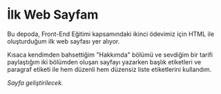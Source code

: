 # İlk Web Sayfam

Bu depoda, Front-End Eğitimi kapsamındaki ikinci ödevimiz için HTML ile oluşturduğum ilk web sayfası yer alıyor.

Kısaca kendimden bahsettiğim "Hakkımda" bölümü ve sevdiğim bir tarifi paylaştığım iki bölümden oluşan sayfayı yazarken başlık etiketleri ve paragraf etiketi ile hem düzenli hem düzensiz liste etiketlerini kullandım.

*Sayfa geliştirilecek.*